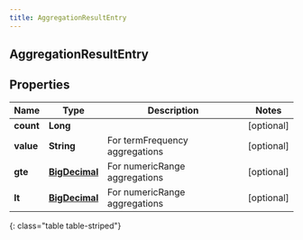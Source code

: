 ```yaml
---
title: AggregationResultEntry
---
```

## AggregationResultEntry


## Properties

| Name | Type | Description | Notes |
| ------------ | ------------- | ------------- | ------------- |
| **count** | <!----><!---->**Long**<!----> |  |  [optional] |
| **value** | <!----><!---->**String**<!----> | For termFrequency aggregations |  [optional] |
| **gte** | <!----><!---->[**BigDecimal**](BigDecimal.html)<!----> | For numericRange aggregations |  [optional] |
| **lt** | <!----><!---->[**BigDecimal**](BigDecimal.html)<!----> | For numericRange aggregations |  [optional] |
{: class="table table-striped"}



